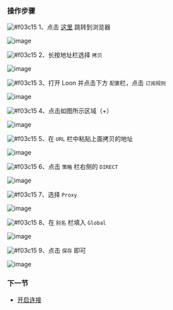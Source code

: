 ### 操作步骤

![#f03c15](https://placehold.it/15/f03c15/000000?text=+) 1、点击 [这里](https://raw.githubusercontent.com/blackmatrix7/ios_rule_script/master/rule/Loon/Proxy/Proxy.list) 跳转到浏览器

![image](https://raw.githubusercontent.com/chiupam/tutorial-image/master/Loon/Frist/Third_1.jpg)

![#f03c15](https://placehold.it/15/f03c15/000000?text=+) 2、长按地址栏选择 `拷贝`

![image](https://raw.githubusercontent.com/chiupam/tutorial-image/master/Loon/Frist/Third_2.jpg)

![#f03c15](https://placehold.it/15/f03c15/000000?text=+) 3、打开 Loon 并点击下方 `配置`栏，点击 `订阅规则`

![image](https://raw.githubusercontent.com/chiupam/tutorial-image/master/Loon/Frist/Third_3.jpg)

![#f03c15](https://placehold.it/15/f03c15/000000?text=+) 4、点击如图所示区域（+）

![image](https://raw.githubusercontent.com/chiupam/tutorial-image/master/Loon/Frist/Third_4.jpg)

![#f03c15](https://placehold.it/15/f03c15/000000?text=+) 5、在 `URL` 栏中粘贴上面拷贝的地址

![image](https://raw.githubusercontent.com/chiupam/tutorial-image/master/Loon/Frist/Third_5.jpg)

![#f03c15](https://placehold.it/15/f03c15/000000?text=+) 6、点击 `策略` 栏右侧的 `DIRECT`

![image](https://raw.githubusercontent.com/chiupam/tutorial-image/master/Loon/Frist/Frist_6.jpg)

![#f03c15](https://placehold.it/15/f03c15/000000?text=+) 7、选择 `Proxy`

![image](https://raw.githubusercontent.com/chiupam/tutorial-image/master/Loon/Frist/Third_7.jpg)

![#f03c15](https://placehold.it/15/f03c15/000000?text=+) 8、在 `别名` 栏填入 `Global`

![image](https://raw.githubusercontent.com/chiupam/tutorial-image/master/Loon/Frist/Third_8.jpg)

![#f03c15](https://placehold.it/15/f03c15/000000?text=+) 9、点击 `保存` 即可

![image](https://raw.githubusercontent.com/chiupam/tutorial-image/master/Loon/Frist/Third_9.jpg)

### 下一节

- [开启连接](https://github.com/chiupam/tutorial/blob/master/Loon/Frist/Fourth.md)
